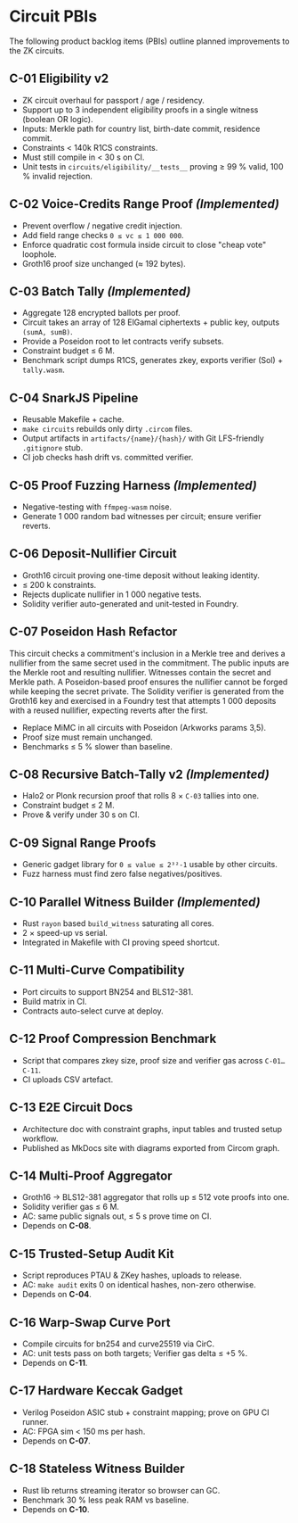 # Circuit PBIs

The following product backlog items (PBIs) outline planned improvements to the ZK circuits.

## C-01 Eligibility v2
- ZK circuit overhaul for passport / age / residency.
- Support up to 3 independent eligibility proofs in a single witness (boolean OR logic).
- Inputs: Merkle path for country list, birth-date commit, residence commit.
- Constraints < 140k R1CS constraints.
- Must still compile in < 30 s on CI.
- Unit tests in `circuits/eligibility/__tests__` proving ≥ 99 % valid, 100 % invalid rejection.

## C-02 Voice-Credits Range Proof *(Implemented)*
- Prevent overflow / negative credit injection.
- Add field range checks `0 ≤ vc ≤ 1 000 000`.
- Enforce quadratic cost formula inside circuit to close "cheap vote" loophole.
- Groth16 proof size unchanged (≈ 192 bytes).

## C-03 Batch Tally *(Implemented)*
- Aggregate 128 encrypted ballots per proof.
- Circuit takes an array of 128 ElGamal ciphertexts + public key, outputs `(sumA, sumB)`.
- Provide a Poseidon root to let contracts verify subsets.
- Constraint budget ≤ 6 M.
- Benchmark script dumps R1CS, generates zkey, exports verifier (Sol) + `tally.wasm`.

## C-04 SnarkJS Pipeline
- Reusable Makefile + cache.
- `make circuits` rebuilds only dirty `.circom` files.
- Output artifacts in `artifacts/{name}/{hash}/` with Git LFS-friendly `.gitignore` stub.
- CI job checks hash drift vs. committed verifier.

## C-05 Proof Fuzzing Harness *(Implemented)*
- Negative-testing with `ffmpeg-wasm` noise.
- Generate 1 000 random bad witnesses per circuit; ensure verifier reverts.

## C-06 Deposit-Nullifier Circuit
- Groth16 circuit proving one-time deposit without leaking identity.
- ≤ 200 k constraints.
- Rejects duplicate nullifier in 1 000 negative tests.
- Solidity verifier auto-generated and unit-tested in Foundry.

## C-07 Poseidon Hash Refactor
This circuit checks a commitment's inclusion in a Merkle tree and
derives a nullifier from the same secret used in the commitment. The
public inputs are the Merkle root and resulting nullifier. Witnesses
contain the secret and Merkle path. A Poseidon-based proof ensures the
nullifier cannot be forged while keeping the secret private. The
Solidity verifier is generated from the Groth16 key and exercised in a
Foundry test that attempts 1 000 deposits with a reused nullifier,
expecting reverts after the first.
- Replace MiMC in all circuits with Poseidon (Arkworks params 3,5).
- Proof size must remain unchanged.
- Benchmarks ≤ 5 % slower than baseline.

## C-08 Recursive Batch-Tally v2 *(Implemented)*
- Halo2 or Plonk recursion proof that rolls 8 × `C-03` tallies into one.
- Constraint budget ≤ 2 M.
- Prove & verify under 30 s on CI.

## C-09 Signal Range Proofs
- Generic gadget library for `0 ≤ value ≤ 2³²-1` usable by other circuits.
- Fuzz harness must find zero false negatives/positives.

## C-10 Parallel Witness Builder *(Implemented)*
- Rust `rayon` based `build_witness` saturating all cores.
- 2 × speed-up vs serial.
- Integrated in Makefile with CI proving speed shortcut.

## C-11 Multi-Curve Compatibility
- Port circuits to support BN254 and BLS12-381.
- Build matrix in CI.
- Contracts auto-select curve at deploy.

## C-12 Proof Compression Benchmark
- Script that compares zkey size, proof size and verifier gas across `C-01…C-11`.
- CI uploads CSV artefact.

## C-13 E2E Circuit Docs
- Architecture doc with constraint graphs, input tables and trusted setup workflow.
- Published as MkDocs site with diagrams exported from Circom graph.

## C-14 Multi-Proof Aggregator
- Groth16 → BLS12-381 aggregator that rolls up ≤ 512 vote proofs into one.
- Solidity verifier gas ≤ 6 M.
- AC: same public signals out, ≤ 5 s prove time on CI.
- Depends on **C-08**.

## C-15 Trusted-Setup Audit Kit
- Script reproduces PTAU & ZKey hashes, uploads to release.
- AC: `make audit` exits 0 on identical hashes, non-zero otherwise.
- Depends on **C-04**.

## C-16 Warp-Swap Curve Port
- Compile circuits for bn254 and curve25519 via CirC.
- AC: unit tests pass on both targets; Verifier gas delta ≤ +5 %.
- Depends on **C-11**.

## C-17 Hardware Keccak Gadget
- Verilog Poseidon ASIC stub + constraint mapping; prove on GPU CI runner.
- AC: FPGA sim < 150 ms per hash.
- Depends on **C-07**.

## C-18 Stateless Witness Builder
- Rust lib returns streaming iterator so browser can GC.
- Benchmark 30 % less peak RAM vs baseline.
- Depends on **C-10**.
